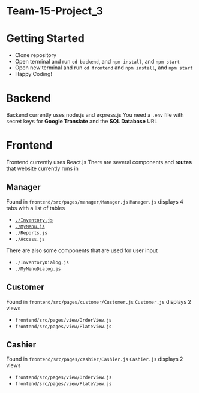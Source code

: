 # Team-15-Project_3


# Getting Started
- Clone repository
- Open terminal and run `cd backend`, and `npm install`, and `npm start`
- Open new terminal and run `cd frontend` and `npm install`, and `npm start`
- Happy Coding!

# Backend
Backend currently uses node.js and express.js
You need a `.env` file with secret keys for **Google Translate** and the **SQL Database** URL

# Frontend
Frontend currently uses React.js 
There are several components and **routes** that website currently runs in 

## Manager
Found in `frontend/src/pages/manager/Manager.js`
`Manager.js` displays 4 tabs with a list of tables
  - [`./Inventory.js`](./OtherPages/Inventory.md)
  - [`./MyMenu.js`](./OtherPages/MyMenu.md)
  - `./Reports.js`
  - `./Access.js`

There are also some components that are used for user input
  - `./InventoryDialog.js`
  - `./MyMenuDialog.js`
  
## Customer
Found in `frontend/src/pages/customer/Customer.js`
`Customer.js` displays 2 views
  - `frontend/src/pages/view/OrderView.js`
  - `frontend/src/pages/view/PlateView.js`

## Cashier 
Found in `frontend/src/pages/cashier/Cashier.js`
`Cashier.js` displays 2 views
  - `frontend/src/pages/view/OrderView.js`
  - `frontend/src/pages/view/PlateView.js`
